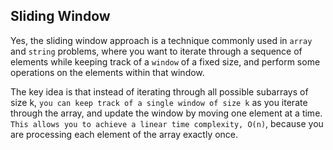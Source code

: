 ## Sliding Window

Yes, the sliding window approach is a technique commonly used in `array` and `string` problems, where you want to iterate through a sequence of elements while keeping track of a `window` of a fixed size, and perform some operations on the elements within that window.

The key idea is that instead of iterating through all possible subarrays of size k, `you can keep track of a single window of size k` as you iterate through the array, and update the window by moving one element at a time. `This allows you to achieve a linear time complexity, O(n)`, because you are processing each element of the array exactly once.